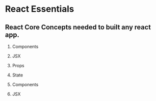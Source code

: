 # React Essentials

## React Core Concepts needed to built any react app.

1. Components 
2. JSX
4. Props
3. State

1. Components 
2. JSX